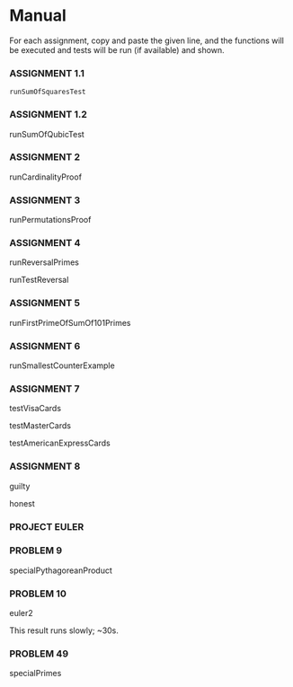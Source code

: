 
# Manual #

For each assignment, copy and paste the given line, and the functions will be executed and tests will be run (if available) and shown.

### ASSIGNMENT 1.1 ###

`runSumOfSquaresTest`

### ASSIGNMENT 1.2 ###

runSumOfQubicTest


### ASSIGNMENT 2 ###

runCardinalityProof


### ASSIGNMENT 3 ###

runPermutationsProof


### ASSIGNMENT 4 ###

runReversalPrimes

runTestReversal


### ASSIGNMENT 5 ###

runFirstPrimeOfSumOf101Primes


### ASSIGNMENT 6 ### 

runSmallestCounterExample

### ASSIGNMENT 7 ###

testVisaCards

testMasterCards

testAmericanExpressCards


### ASSIGNMENT 8 ###

guilty

honest



### PROJECT EULER ###

### PROBLEM 9 ###

specialPythagoreanProduct


### PROBLEM 10 ###

euler2

This result runs slowly; ~30s.


### PROBLEM 49 ###

specialPrimes

